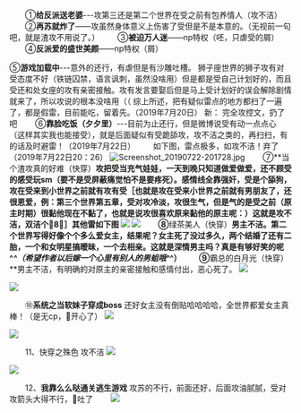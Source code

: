 　　①**给反派送老婆**---攻第三还是第二个世界在受之前有包养情人（攻不洁）
　　②**再苏就炸了**——攻虽然身体意义上伤害了受但是不是本意的。（无视前一句吧，就是渣攻不用说了。）
　　③**被迫万人迷**——np特权（呸，只虐受的屑）
　　④**反派爱的盛世美颜**——np特权（屑）　　     

⑤**游戏加载中**---意外的还行，有虐但是有沙雕吐槽。
狮子座世界的狮子攻有对受态度不好（铁链囚禁，语言讽刺，虽然没啥用）但是都是受自己计划好的，而且受还和处女座的攻有亲密接触。攻有发言要娶后但是马上受计划好的误会解除剧情就来了，所以攻说的根本没啥用（（
综上所述，把有疑似雷点的地方都扫了一遍了，都是假雷，目前能吃，留着先。（2019年7月20日）
       新：  完全攻控文，扔了吧
　　⑥**靠脸吃饭（夕夕里）**---目前为止还行，但是微博说受有动一点点心（这样其实我也能接受），就是后面疑似有受跪舔攻，攻不洁之类的，再扫扫，有的话及时避雷！（2019年7月22日）
　　如下图，雷点极多，如攻不洁！弃了（2019年7月22日20：26）
![Screenshot_20190722-201728.jpg](https://wx1.vv1234.cn/2019/07/22/5d35aa14ecf30.jpg)
　　⑦**当个渣攻真的好难（快穿）**攻把受当充气娃娃，一天到晚只知道做爱做爱，还不顾受的感受玩sm（要不是受屏蔽痛觉怕不是要疼死）。感情线全靠强奸，受是个舔狗，攻在受来到小世界之前就有攻有受［也就是攻在受来小世界之前就有男朋友了，还很恩爱，例：第三个世界第五章，受对攻冷淡，攻很生气，但是气的是受之前（原主时期）很黏他现在不黏了，也就是说攻很喜欢原来黏他的原主呢：）这就是攻不洁，双洁个🐔8⃣］其他雷如下图
![](https://cdn.jsdelivr.net/gh/lk4523241/My/Pictures/Screenshot_20191213-144913.jpg)
![](https://cdn.jsdelivr.net/gh/lk4523241/My/Pictures/4454247263416123.jpg)
　　⑧**绿茶美人（快穿）**男主不洁。第二个世界写得好像个个多么爱女主，结果呢？女主死了没过多久，两个结婚了还有二胎，一个和女明星搞暧昧，一个去相亲。这就是深情男主吗？真是有够好笑的呢 ^_^（希望作者以后嫁一个心里有别人的男蛆哦^_^）
　　⑨**霸总的白月光（快穿）  **男主不洁，有明确的对原主的亲密接触和感情付出，恶心死了。
![](https://i.loli.net/2019/12/29/nlk3GJVYsmxWtEB.jpg)

![](https://i.loli.net/2019/12/29/XfLOJbcgmoMQFKq.jpg)

　　⑩**系统之当软妹子穿成boss**  还好女主没有倒贴哈哈哈哈，全世界都爱女主真棒！（是无cp，👴开心了）
![](https://i.loli.net/2019/12/29/OcBeJ1L5CqwiaPp.jpg)

![](https://i.loli.net/2019/12/29/y5rIoXCqZ1m6g7n.jpg)

　　11、快穿之殊色 攻不洁
![](https://i.loli.net/2020/01/03/QpPsir5Lq6oeRJk.jpg)

![](https://i.loli.net/2020/01/03/NUVP2bZp8EuGa4n.jpg)


　　12、**我靠么么哒通关逃生游戏**     攻苏的不行，前面还好，后面攻油腻腻，受对攻箭头大得不行，👴吐了
　　![](https://upload.cc/i1/2020/01/09/acsdxf.jpg
)
